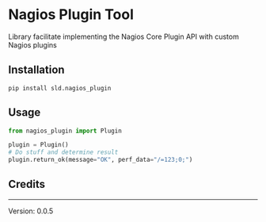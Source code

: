 # Nagios Plugin Tool

Library facilitate implementing the Nagios Core Plugin API with custom Nagios plugins

## Installation

```
pip install sld.nagios_plugin
```

## Usage 

```python 
from nagios_plugin import Plugin

plugin = Plugin()
# Do stuff and determine result
plugin.return_ok(message="OK", perf_data="/=123;0;")
```

## Credits



---
Version: 0.0.5